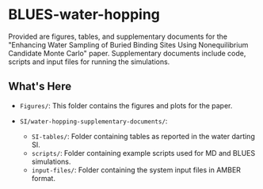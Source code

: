 # BLUES-water-hopping

Provided are figures, tables, and supplementary documents for the "Enhancing Water Sampling of Buried Binding Sites Using Nonequilibrium Candidate Monte Carlo" paper. Supplementary documents include code, scripts and input files for running the simulations.

## What's Here
- `Figures/`: This folder contains the figures and plots for the paper.

- `SI/water-hopping-supplementary-documents/`:
  - `SI-tables/`: Folder containing tables as reported in the water darting SI.
  - `scripts/`: Folder containing example scripts used for MD and BLUES simulations.
  - `input-files/`: Folder containing the system input files in AMBER format.
